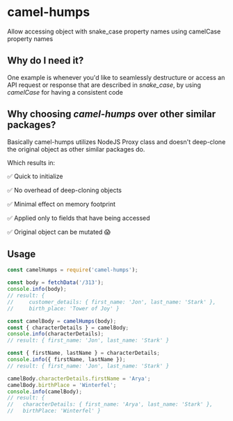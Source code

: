# camel-humps

<!-- [![npm](https://img.shields.io/npm/v/api-contract-validator.svg)](https://www.npmjs.com/package/api-contract-validator)
[![Build Status](https://img.shields.io/travis/Zooz/api-contract-validator.svg)](https://travis-ci.org/Zooz/api-contract-validator)
[![Coverage Status](https://img.shields.io/coveralls/github/Zooz/api-contract-validator.svg)](https://coveralls.io/github/Zooz/api-contract-validator?branch=master)
[![Known Vulnerabilities](https://img.shields.io/snyk/vulnerabilities/github/Zooz/api-contract-validator.svg)](https://snyk.io/test/github/Zooz/api-contract-validator?targetFile=package.json)
![style](https://img.shields.io/badge/code%20style-airbnb-ff5a5f.svg)
![NPM](https://img.shields.io/npm/l/api-contract-validator.svg) -->

Allow accessing object with snake_case property names using camelCase property names

## Why do I need it?
One example is whenever you'd like to seamlessly destructure or access an API request or response that are described in _snake_case_,
by using _camelCase_ for having a consistent code

## Why choosing _camel-humps_ over other similar packages?
Basically camel-humps utilizes NodeJS Proxy class and doesn't deep-clone the original object as other similar packages do.

Which results in:

:white_check_mark:
Quick to initialize

:white_check_mark:
No overhead of deep-cloning objects

:white_check_mark:
Minimal effect on memory footprint

:white_check_mark:
Applied only to fields that have being accessed

:white_check_mark:
Original object can be mutated 
:scream:

## Usage
```js
const camelHumps = require('camel-humps');
```

```js
const body = fetchData('/313');
console.info(body);
// result: { 
//     customer_details: { first_name: 'Jon', last_name: 'Stark' },
//     birth_place: 'Tower of Joy' }

const camelBody = camelHumps(body);
const { characterDetails } = camelBody;
console.info(characterDetails);
// result: { first_name: 'Jon', last_name: 'Stark' }

const { firstName, lastName } = characterDetails;
console.info({ firstName, lastName });
// result: { first_name: 'Jon', last_name: 'Stark' }

camelBody.characterDetails.firstName = 'Arya';
camelBody.birthPlace = 'Winterfel';
console.info(camelBody);
// result: {
//   characterDetails: { first_name: 'Arya', last_name: 'Stark' },
//   birthPlace: 'Winterfel' }
```